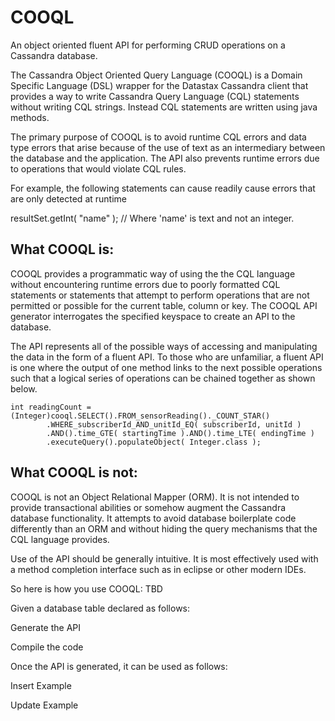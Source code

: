 # COOQL
An object oriented fluent API for performing CRUD operations on a Cassandra database.

The Cassandra Object Oriented Query Language (COOQL) is a Domain Specific Language (DSL) wrapper for the Datastax Cassandra client that provides a way to write Cassandra Query Language (CQL) statements without writing CQL strings. Instead CQL statements are written using java methods.

The primary purpose of COOQL is to avoid runtime CQL errors and data type errors that arise because of the use of text as an intermediary between the database and the application. The API also prevents runtime errors due to operations that would violate CQL rules.

For example, the following statements can cause readily cause errors that are only detected at runtime

resultSet.getInt( "name" );	// Where 'name' is text and not an integer.

## What COOQL is:

COOQL provides a programmatic way of using the the CQL language without encountering runtime errors due to poorly formatted CQL statements or statements that attempt to perform operations that are not permitted or possible for the current table, column or key. The COOQL API generator interrogates the specified keyspace to create an API to the database.

The API represents all of the possible ways of accessing and manipulating the data in the form of a fluent API. To those who are unfamiliar, a fluent API is one where the output of one method links to the next possible operations such that a logical series of operations can be chained together as shown below.

```
int readingCount = (Integer)cooql.SELECT().FROM_sensorReading()._COUNT_STAR()
		.WHERE_subscriberId_AND_unitId_EQ( subscriberId, unitId )
		.AND().time_GTE( startingTime ).AND().time_LTE( endingTime )
		.executeQuery().populateObject( Integer.class );
```

## What COOQL is not:

COOQL is not an Object Relational Mapper (ORM). It is not intended to provide transactional abilities or somehow augment the Cassandra database functionality. It attempts to avoid database boilerplate code differently than an ORM and without hiding the query mechanisms that the CQL language provides.

Use of the API should be generally intuitive. It is most effectively used with a method completion interface such as in eclipse or other modern IDEs.

So here is how you use COOQL: TBD

Given a database table declared as follows:

Generate the API

Compile the code

Once the API is generated, it can be used as follows:

Insert Example


Update Example
